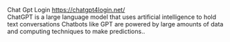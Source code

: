 Chat Gpt Login
https://chatgpt4login.net/    
ChatGPT is a large language model that uses artificial intelligence to hold text conversations 
Chatbots like GPT are powered by large amounts of data and computing techniques to make predictions..
